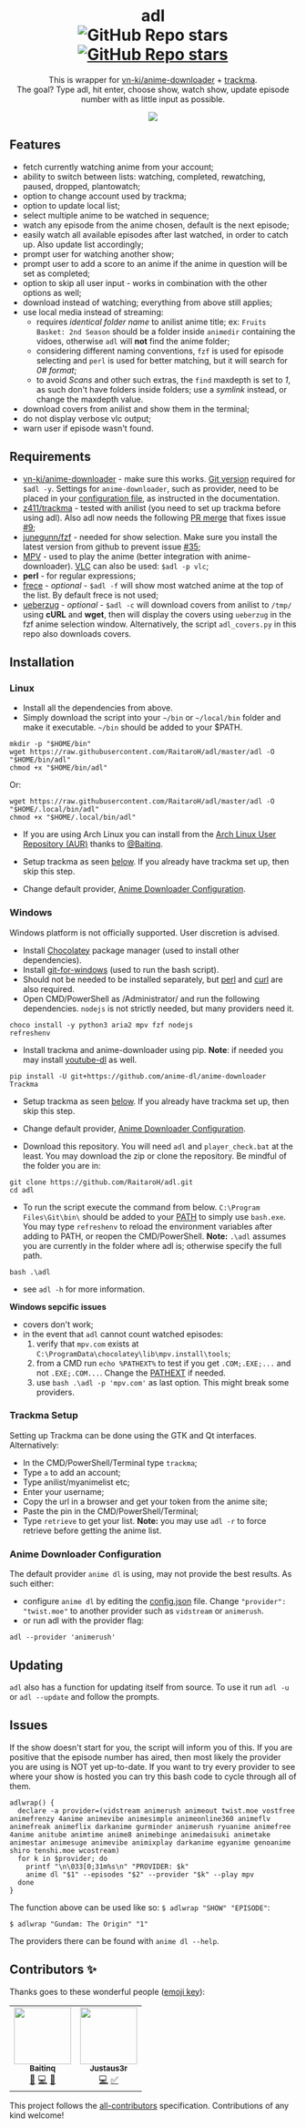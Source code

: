 <div align="center">
  <h1>adl<br>
    <img alt="GitHub Repo stars" src="https://img.shields.io/github/stars/RaitaroH/adl?style=flat-square">
    <a href="#contributors-">
      <img alt="GitHub Repo stars" src="https://img.shields.io/github/all-contributors/RaitaroH/adl/master?color=orange&style=flat-square">
    <a/>
  </h1>
  <p>
    This is wrapper for <a href="https://github.com/vn-ki/anime-downloader">vn-ki/anime-downloader</a> +
    <a href="https://github.com/z411/trackma">trackma</a>.<br>
    The goal? Type adl, hit enter, choose show, watch show, update episode number with as little input as possible.
  </p>

  ![](./images/terminal.svg)
</div>

## Features

+ fetch currently watching anime from your account;
+ ability to switch between lists: watching, completed, rewatching, paused, dropped, plantowatch;
+ option to change account used by trackma;
+ option to update local list;
+ select multiple anime to be watched in sequence;
+ watch any episode from the anime chosen, default is the next episode;
+ easily watch all available episodes after last watched, in order to catch up. Also update list accordingly;
+ prompt user for watching another show;
+ prompt user to add a score to an anime if the anime in question will be set as completed;
+ option to skip all user input - works in combination with the other options as well;
+ download instead of watching; everything from above still applies;
+ use local media instead of streaming:
  - requires *identical folder name* to anilist anime title; ex: `Fruits Basket:
    2nd Season` should be a folder inside `animedir` containing the vidoes,
    otherwise `adl` will **not** find the anime folder;
  - considering different naming conventions, `fzf` is used for episode
    selecting and `perl` is used for better matching, but it will search for *0#
    format*;
  - to avoid *Scans* and other such extras, the `find` maxdepth is set to *1*,
    as such don't have folders inside folders; use a *symlink* instead, or change
    the maxdepth value.
+ download covers from anilist and show them in the terminal;
+ do not display verbose vlc output;
+ warn user if episode wasn't found.

## Requirements

+ [vn-ki/anime-downloader](https://github.com/vn-ki/anime-downloader/wiki/Installation) - make sure this works. [Git version](https://github.com/vn-ki/anime-downloader/issues/226) required for `$adl -y`. Settings for `anime-downloader`, such as provider, need to be placed in your [configuration file](https://github.com/vn-ki/anime-downloader/wiki/Config), as instructed in the documentation.
+ [z411/trackma](https://github.com/z411/trackma) - tested with anilist (you need to set up trackma before using adl). Also adl now needs the following [PR merge](https://github.com/z411/trackma/commit/020c0a25637f7368e6c075bcbe67cd938a51b818) that fixes issue [#9](https://github.com/RaitaroH/adl/issues/9);
+ [junegunn/fzf](https://github.com/junegunn/fzf) - needed for show selection.
  Make sure you install the latest version from github to prevent issue [#35](https://github.com/RaitaroH/adl/issues/35);
+ [MPV](https://mpv.io/) - used to play the anime (better integration with anime-downloader). [VLC](https://www.videolan.org/vlc/) can also be used: `$adl -p vlc`;
+ **perl** - for regular expressions;
+ [frece](https://github.com/SicariusNoctis/frece) - *optional* - `$adl -f` will show most watched anime at the top of the list. By default frece is not used;
+ [ueberzug](https://github.com/seebye/ueberzug) - *optional* - `$adl -c` will download covers from anilist to `/tmp/` using **cURL** and **wget**, then will display the covers using `ueberzug` in the fzf anime selection window. Alternatively, the script `adl_covers.py` in this repo also downloads covers.

## Installation
### Linux
+ Install all the dependencies from above.
+ Simply download the script into your `~/bin` or `~/local/bin` folder and make it executable. `~/bin` should be added to your $PATH.

```
mkdir -p "$HOME/bin"
wget https://raw.githubusercontent.com/RaitaroH/adl/master/adl -O "$HOME/bin/adl"
chmod +x "$HOME/bin/adl"
```
Or:
```
wget https://raw.githubusercontent.com/RaitaroH/adl/master/adl -O "$HOME/.local/bin/adl"
chmod +x "$HOME/.local/bin/adl"
```

+ If you are using Arch Linux you can install from the [Arch Linux User Repository (AUR)](https://aur.archlinux.org/packages/adl-git/) thanks to [@Baitinq](https://github.com/Baitinq).

+ Setup trackma as seen [below](#trackma-setup). If you already have trackma set up, then skip this step.
+ Change default provider, [Anime Downloader Configuration](#anime-downloader-configuration).

### Windows
Windows platform is not officially supported. User discretion is advised.

+ Install [Chocolatey](https://chocolatey.org/install) package manager (used to install other dependencies).
+ Install [git-for-windows](https://gitforwindows.org/) (used to run the bash script).
+ Should not be needed to be installed separately, but [perl](https://strawberryperl.com/) and [curl](https://curl.se/windows/) are also required.
+ Open CMD/PowerShell as /Administrator/ and run the following dependencies. `nodejs` is not strictly needed, but many providers need it.
```
choco install -y python3 aria2 mpv fzf nodejs
refreshenv
```
+ Install trackma and anime-downloader using pip. **Note**: if needed you may install [youtube-dl](https://github.com/ytdl-org/youtube-dl) as well.
```
pip install -U git+https://github.com/anime-dl/anime-downloader Trackma
```

+ Setup trackma as seen [below](#trackma-setup). If you already have trackma set up, then skip this step.
+ Change default provider, [Anime Downloader Configuration](#anime-downloader-configuration).

+ Download this repository. You will need `adl` and `player_check.bat` at the least. You may download the zip or clone the repository. Be mindful of the folder you are in:
```
git clone https://github.com/RaitaroH/adl.git
cd adl
```

+ To run the script execute the command from below. `C:\Program Files\Git\bin\` should be added to your [PATH](https://www.architectryan.com/2018/03/17/add-to-the-path-on-windows-10/) to simply use `bash.exe`. You may type `refreshenv` to reload the environment variables after adding to PATH, or reopen the CMD/PowerShell. **Note:** `.\adl` assumes you are currently in the folder where adl is; otherwise specify the full path.
```
bash .\adl
```
  - see `adl -h` for more information.

**Windows sepcific issues**
+ covers don't work;
+ in the event that `adl` cannot count watched episodes:
  1. verify that `mpv.com` exists at `C:\ProgramData\chocolatey\lib\mpv.install\tools`; 
  2. from a CMD run `echo %PATHEXT%` to test if you get `.COM;.EXE;...` and not `.EXE;.COM...`. Change the [PATHEXT](https://www.nextofwindows.com/what-is-pathext-environment-variable-in-windows) if needed.
  3. use `bash .\adl -p 'mpv.com'` as last option. This might break some providers.

### Trackma Setup
Setting up Trackma can be done using the GTK and Qt interfaces. Alternatively:
  + In the CMD/PowerShell/Terminal type `trackma`;
  + Type `a` to add an account;
  + Type anilist/myanimelist etc;
  + Enter your username;
  + Copy the url in a browser and get your token from the anime site;
  + Paste the pin in the CMD/PowerShell/Terminal;
  + Type `retrieve` to get your list. **Note:** you may use `adl -r` to force retrieve before getting the anime list.

### Anime Downloader Configuration
The default provider `anime dl` is using, may not provide the best results. As such either:
+ configure `anime dl` by editing the [config.json](https://anime-downlader.readthedocs.io/en/latest/usage/config.html#config-json) file. Change `"provider": "twist.moe"` to another provider such as `vidstream` or `animerush`.
+ or run adl with the provider flag:
```
adl --provider 'animerush'
```

## Updating

`adl` also has a function for updating itself from source. To use it run `adl -u` or `adl --update` and follow the prompts.

## Issues

If the show doesn't start for you, the script will inform you of this. If you are positive that the episode number has aired, then most likely the provider you are using is NOT yet up-to-date. If you want to try every provider to see where your show is hosted you can try this bash code to cycle through all of them.

```
adlwrap() {
  declare -a provider=(vidstream animerush animeout twist.moe vostfree animefrenzy 4anime animevibe animesimple animeonline360 animeflv animefreak animeflix darkanime gurminder animerush ryuanime animefree 4anime anitube animtime anime8 animebinge animedaisuki animetake animestar animesuge animevibe animixplay darkanime egyanime genoanime shiro tenshi.moe wcostream)
  for k in $provider; do
    printf "\n\033[0;31m%s\n" "PROVIDER: $k"
    anime dl "$1" --episodes "$2" --provider "$k" --play mpv
  done
}
```

The function above can be used like so: `$ adlwrap "SHOW" "EPISODE"`:

```
$ adlwrap "Gundam: The Origin" "1"
```

The providers there can be found with `anime dl --help`.

## Contributors ✨

Thanks goes to these wonderful people ([emoji key](https://allcontributors.org/docs/en/emoji-key)):

<!-- ALL-CONTRIBUTORS-LIST:START - Do not remove or modify this section -->
<!-- prettier-ignore-start -->
<!-- markdownlint-disable -->
<table>
  <tr>
    <td align="center"><a href="https://github.com/Baitinq"><img src="https://avatars0.githubusercontent.com/u/30861839?v=4?s=100" width="100px;" alt=""/><br /><sub><b>Baitinq</b></sub></a><br /><a href="https://github.com/RaitaroH/adl/issues?q=author%3ABaitinq" title="Bug reports">🐛</a> <a href="https://github.com/RaitaroH/adl/commits?author=Baitinq" title="Code">💻</a> <a href="#ideas-Baitinq" title="Ideas, Planning, & Feedback">🤔</a></td>
    <td align="center"><a href="https://github.com/Justaus3r"><img src="https://avatars.githubusercontent.com/u/72691864?v=4?s=100" width="100px;" alt=""/><br /><sub><b>Justaus3r</b></sub></a><br /><a href="https://github.com/RaitaroH/adl/commits?author=Justaus3r" title="Code">💻</a> <a href="#tutorial-Justaus3r" title="Tutorials">✅</a></td>
  </tr>
</table>

<!-- markdownlint-restore -->
<!-- prettier-ignore-end -->

<!-- ALL-CONTRIBUTORS-LIST:END -->

This project follows the [all-contributors](https://github.com/all-contributors/all-contributors) specification. Contributions of any kind welcome!

